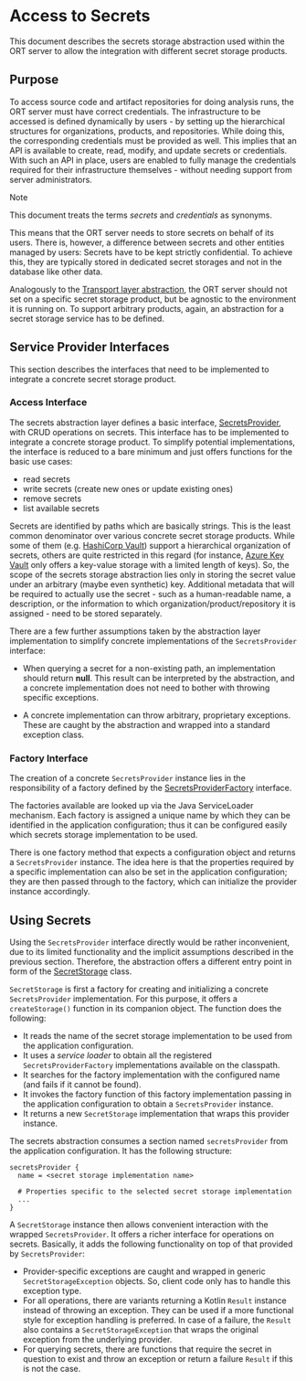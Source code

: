 # Access to Secrets

This document describes the secrets storage abstraction used within the ORT server to allow the integration with
different secret storage products.

## Purpose

To access source code and artifact repositories for doing analysis runs, the ORT server must have correct credentials.
The infrastructure to be accessed is defined dynamically by users - by setting up the hierarchical structures for organizations, products, and repositories.
While doing this, the corresponding credentials must be provided as well.
This implies that an API is available to create, read, modify, and update secrets or credentials.
With such an API in place, users are enabled to fully manage the credentials required for their infrastructure
themselves - without needing support from server administrators.

> [!NOTE]
> This document treats the terms *secrets* and *credentials* as synonyms.

This means that the ORT server needs to store secrets on behalf of its users.
There is, however, a difference between secrets and other entities managed by users:
Secrets have to be kept strictly confidential.
To achieve this, they are typically stored in dedicated secret storages and not in the database like other data.

Analogously to the [Transport layer abstraction](../transport/README.md), the ORT server should not set on a specific secret storage product, but be agnostic to the environment it is running on.
To support arbitrary products, again, an abstraction for a secret storage service has to be defined.

## Service Provider Interfaces

This section describes the interfaces that need to be implemented to integrate a concrete secret storage product.

### Access Interface

The secrets abstraction layer defines a basic interface, [SecretsProvider](spi/src/main/kotlin/SecretsProvider.kt), with CRUD operations on secrets.
This interface has to be implemented to integrate a concrete storage product.
To simplify potential implementations, the interface is reduced to a bare minimum and just offers functions for the basic use cases:

- read secrets
- write secrets (create new ones or update existing ones)
- remove secrets
- list available secrets

Secrets are identified by paths which are basically strings.
This is the least common denominator over various concrete secret storage products.
While some of them (e.g. [HashiCorp Vault](https://www.vaultproject.io/)) support a hierarchical organization of secrets, others are quite restricted in this regard (for instance, [Azure Key Vault](https://azure.microsoft.com/en-us/products/key-vault) only offers a key-value storage with a limited length of keys).
So, the scope of the secrets storage abstraction lies only in storing the secret value under an arbitrary (maybe even synthetic) key.
Additional metadata that will be required to actually use the secret - such as a human-readable name, a description, or the information to which organization/product/repository it is assigned - need to be stored separately.

There are a few further assumptions taken by the abstraction layer implementation to simplify concrete implementations of the `SecretsProvider` interface:

- When querying a secret for a non-existing path, an implementation should return **null**.
  This result can be interpreted by the abstraction, and a concrete implementation does not need to bother with throwing specific exceptions.

- A concrete implementation can throw arbitrary, proprietary exceptions.
  These are caught by the abstraction and wrapped into a standard exception class.

### Factory Interface

The creation of a concrete `SecretsProvider` instance lies in the responsibility of a factory defined by the [SecretsProviderFactory](spi/src/main/kotlin/SecretsProviderFactory.kt) interface.

The factories available are looked up via the Java ServiceLoader mechanism.
Each factory is assigned a unique name by which they can be identified in the application configuration; thus it can be configured easily which secrets storage implementation to be used.

There is one factory method that expects a configuration object and returns a `SecretsProvider` instance.
The idea here is that the properties required by a specific implementation can also be set in the application configuration; they are then passed through to the factory, which can initialize the provider instance accordingly.

## Using Secrets

Using the `SecretsProvider` interface directly would be rather inconvenient, due to its limited functionality and the implicit assumptions described in the previous section.
Therefore, the abstraction offers a different entry point in form of the [SecretStorage](spi/src/main/kotlin/SecretStorage.kt) class.

`SecretStorage` is first a factory for creating and initializing a concrete `SecretsProvider` implementation.
For this purpose, it offers a `createStorage()` function in its companion object. The function does the following:

- It reads the name of the secret storage implementation to be used from the application configuration.
- It uses a *service loader* to obtain all the registered `SecretsProviderFactory` implementations available on the classpath.
- It searches for the factory implementation with the configured name (and fails if it cannot be found).
- It invokes the factory function of this factory implementation passing in the application configuration to obtain a `SecretsProvider` instance.
- It returns a new `SecretStorage` implementation that wraps this provider instance.

The secrets abstraction consumes a section named `secretsProvider` from the application configuration.
It has the following structure:

```
secretsProvider {
  name = <secret storage implementation name>

  # Properties specific to the selected secret storage implementation
  ...
}
```

A `SecretStorage` instance then allows convenient interaction with the wrapped `SecretsProvider`.
It offers a richer interface for operations on secrets.
Basically, it adds the following functionality on top of that provided by `SecretsProvider`:

- Provider-specific exceptions are caught and wrapped in generic `SecretStorageException` objects.
  So, client code only has to handle this exception type.
- For all operations, there are variants returning a Kotlin `Result` instance instead of throwing an exception.
  They can be used if a more functional style for exception handling is preferred.
  In case of a failure, the `Result` also contains a `SecretStorageException` that wraps the original exception from the underlying provider.
- For querying secrets, there are functions that require the secret in question to exist and throw an exception or return a failure `Result` if this is not the case.
